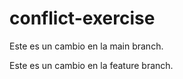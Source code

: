 # conflict-exercise

Este es un cambio en la main branch.


Este es un cambio en la feature branch.
